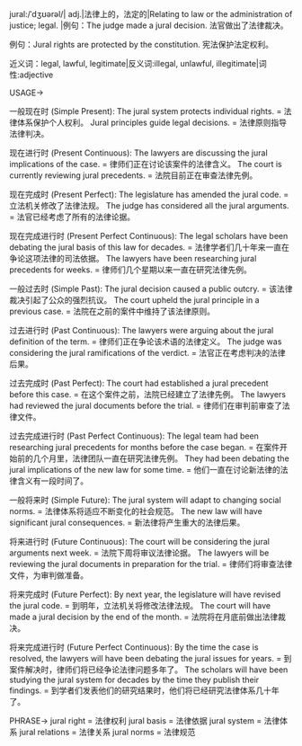 jural:/ˈdʒʊərəl/| adj.|法律上的，法定的|Relating to law or the administration of justice; legal. |例句：The judge made a jural decision. 法官做出了法律裁决。

例句：Jural rights are protected by the constitution.  宪法保护法定权利。


近义词：legal, lawful, legitimate|反义词:illegal, unlawful, illegitimate|词性:adjective

USAGE->

一般现在时 (Simple Present):
The jural system protects individual rights. =  法律体系保护个人权利。
Jural principles guide legal decisions. = 法律原则指导法律判决。

现在进行时 (Present Continuous):
The lawyers are discussing the jural implications of the case. = 律师们正在讨论该案件的法律含义。
The court is currently reviewing jural precedents. = 法院目前正在审查法律先例。

现在完成时 (Present Perfect):
The legislature has amended the jural code. = 立法机关修改了法律法规。
The judge has considered all the jural arguments. = 法官已经考虑了所有的法律论据。

现在完成进行时 (Present Perfect Continuous):
The legal scholars have been debating the jural basis of this law for decades. = 法律学者们几十年来一直在争论这项法律的司法依据。
The lawyers have been researching jural precedents for weeks. = 律师们几个星期以来一直在研究法律先例。


一般过去时 (Simple Past):
The jural decision caused a public outcry. =  该法律裁决引起了公众的强烈抗议。
The court upheld the jural principle in a previous case. = 法院在之前的案件中维持了该法律原则。

过去进行时 (Past Continuous):
The lawyers were arguing about the jural definition of the term. = 律师们正在争论该术语的法律定义。
The judge was considering the jural ramifications of the verdict. = 法官正在考虑判决的法律后果。

过去完成时 (Past Perfect):
The court had established a jural precedent before this case. = 在这个案件之前，法院已经建立了法律先例。
The lawyers had reviewed the jural documents before the trial. = 律师们在审判前审查了法律文件。

过去完成进行时 (Past Perfect Continuous):
The legal team had been researching jural precedents for months before the case began. = 在案件开始前的几个月里，法律团队一直在研究法律先例。
They had been debating the jural implications of the new law for some time. = 他们一直在讨论新法律的法律含义有一段时间了。

一般将来时 (Simple Future):
The jural system will adapt to changing social norms. =  法律体系将适应不断变化的社会规范。
The new law will have significant jural consequences. = 新法律将产生重大的法律后果。

将来进行时 (Future Continuous):
The court will be considering the jural arguments next week. = 法院下周将审议法律论据。
The lawyers will be reviewing the jural documents in preparation for the trial. = 律师们将审查法律文件，为审判做准备。

将来完成时 (Future Perfect):
By next year, the legislature will have revised the jural code. = 到明年，立法机关将修改法律法规。
The court will have made a jural decision by the end of the month. = 法院将在月底前做出法律裁决。


将来完成进行时 (Future Perfect Continuous):
By the time the case is resolved, the lawyers will have been debating the jural issues for years. = 到案件解决时，律师们将已经争论法律问题多年了。
The scholars will have been studying the jural system for decades by the time they publish their findings. = 到学者们发表他们的研究结果时，他们将已经研究法律体系几十年了。

PHRASE->
jural right = 法律权利
jural basis = 法律依据
jural system = 法律体系
jural relations = 法律关系
jural norms = 法律规范
